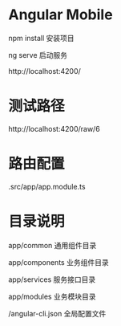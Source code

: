 # Angular Mobile

npm install  安装项目

ng serve    启动服务

http://localhost:4200/

# 测试路径

http://localhost:4200/raw/6

# 路由配置

.src/app/app.module.ts



# 目录说明

app/common  通用组件目录

app/components 业务组件目录

app/services 服务接口目录 

app/modules 业务模块目录

/angular-cli.json 全局配置文件
